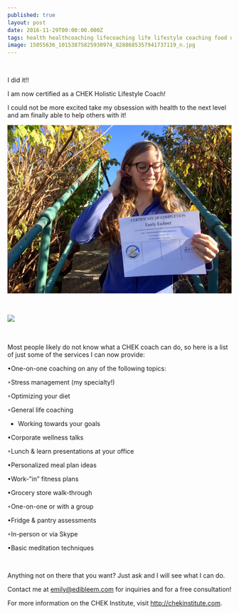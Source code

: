 ```yaml
---
published: true
layout: post
date: 2016-11-29T00:00:00.000Z
tags: health healthcoaching lifecoaching life lifestyle coaching food diet nutrition mealplans corporatewellness chekcoach chekinstitute goals
image: 15055636_10153875825930974_8288685357941737119_n.jpg
---
```



<br>

I did it!!




I am now certified as a CHEK Holistic Lifestyle Coach!




I could not be more excited take my obsession with health to the next level and am finally able to help others with it!




![15055636_10153875825930974_8288685357941737119_n.jpg](/content/15055636_10153875825930974_8288685357941737119_n.jpg)



<br>



<a href="//www.pinterest.com/pin/create/button/" data-pin-do="buttonBookmark"  data-pin-color="red"><img src="//assets.pinterest.com/images/pidgets/pinit_fg_en_rect_red_20.png" /></a>

<!-- Please call pinit.js only once per page -->

<script type="text/javascript" async defer src="//assets.pinterest.com/js/pinit.js"></script>





<br>


Most people likely do not know what a CHEK coach can do, so here is a list of just some of the services I can now provide:




•One-on-one coaching on any of the following topics:


  ◦Stress management (my specialty!)


  ◦Optimizing your diet


  ◦General life coaching


* Working towards your goals


•Corporate wellness talks


  ◦Lunch & learn presentations at your office


•Personalized meal plan ideas


•Work-”in” fitness plans


•Grocery store walk-through


  ◦One-on-one or with a group


•Fridge & pantry assessments


  ◦In-person or via Skype


•Basic meditation techniques


<br>


Anything not on there that you want? Just ask and I will see what I can do.




Contact me at emily@edibleem.com for inquiries and for a free consultation!



For more information on the CHEK Institute, visit http://chekinstitute.com.
